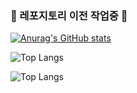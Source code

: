 ### 🚧 레포지토리 이전 작업중 👋

<!--
**saohwan/saohwan** is a ✨ _special_ ✨ repository because its `README.md` (this file) appears on your GitHub profile.

Here are some ideas to get you started:

- 🔭 I’m currently working on ...
- 🌱 I’m currently learning ...
- 👯 I’m looking to collaborate on ...
- 🤔 I’m looking for help with ...
- 💬 Ask me about ...
- 📫 How to reach me: ...
- 😄 Pronouns: ...
- ⚡ Fun fact: ...
-->


[![Anurag's GitHub stats](https://github-readme-stats.vercel.app/api?username=saohwan)](https://github.com/anuraghazra/github-readme-stats)

![Top Langs](https://github-readme-stats.vercel.app/api/top-langs/?username=saohwan&layout=compact&theme=본인이선택한테마명&langs_count=3)

![Top Langs](https://github-readme-stats.vercel.app/api/top-langs/?username=saohwan&layout=compact)
